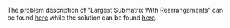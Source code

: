 The problem description of "Largest Submatrix With Rearrangements" can be found [here](https://leetcode.com/problems/largest-submatrix-with-rearrangements/) while the solution can be found [here](https://github.com/aurimas13/LeetCode-HackerRank-MAANG/blob/main/LeetCode/Java%20Solutions/Largest%20Submatrix%20With%20Rearrangements/largest.java).
